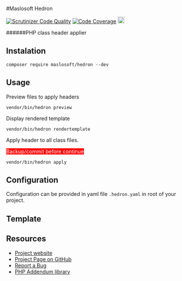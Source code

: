 #Maslosoft Hedron

[![Scrutinizer Code Quality](https://scrutinizer-ci.com/g/Maslosoft/Hedron/badges/quality-score.png?b=master)](https://scrutinizer-ci.com/g/Maslosoft/Hedron/?branch=master)
[![Code Coverage](https://scrutinizer-ci.com/g/Maslosoft/Hedron/badges/coverage.png?b=master)](https://scrutinizer-ci.com/g/Maslosoft/Hedron/?branch=master)
<img src="https://travis-ci.org/Maslosoft/Hedron.svg?branch=master" style="height:18px"/>

######PHP class header applier

## Instalation

    composer require maslosoft/hedron --dev

## Usage

Preview files to apply headers

	vendor/bin/hedron preview
	
Display rendered template

	vendor/bin/hedron rendertemplate
	
Apply header to all class files.

<span style="background:red;color:white;">Backup/commit before continue</span>

	vendor/bin/hedron apply
	
## Configuration

Configuration can be provided in yaml file `.hedron.yaml` in root of your project.

## Template


	
## Resources

 * [Project website](http://maslosoft.com/hedron/)
 * [Project Page on GitHub](https://github.com/Maslosoft/Hedron)
 * [Report a Bug](https://github.com/Maslosoft/Hedron/issues)
 * [PHP Addendum library](http://code.google.com/p/addendum/)


